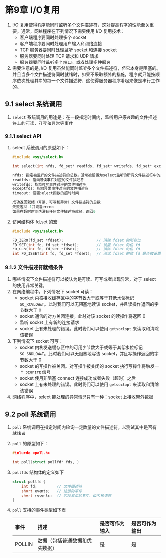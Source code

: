 # 第9章 I/O复用

1. I/O 复用使得程序能同时监听多个文件描述符，这对提高程序的性能至关重要。通常，网络程序在下列情况下需要使用 I/O 复用技术：
    * 客户端程序要同时处理多个 socket
    * 客户端程序要同时处理用户输入和网络连接
    * TCP 服务器要同时处理监听 socket 和连接 socket
    * 服务器要同时处理 TCP 请求和 UDP 请求
    * 服务器要同时监听多个端口，或者处理多种服务
2. 需要注意的是, I/O 复用虽然能同时监听多个文件描述符，但它本身是阻塞的。并且当多个文件描述符同时就绪时，如果不采取额外的措施，程序就只能按顺序依次处理其中的每一个文件描述符，这使得服务器程序看起来像是串行工作的。

## 9.1 select 系统调用

1. `select` 系统调用的用途是：在一段指定时间内，监听用户感兴趣的文件描述符上的可读、可写和异常等事件

### 9.1.1 select API

1. select 系统调用的原型如下：

    ```c
    #include <sys/select.h>

    int select(int nfds, fd_set* readfds, fd_set* writefds, fd_set* exceptfds, struct timeval* timeout);

    nfds: 指定被监听的文件描述符的总数。通常被设置为select监听的所有文件描述符中的最大值加1
    readfds: 指向可读事件对应的文件描述符
    writefds: 指向可写事件对应的文件描述符
    exceptfds: 指向异常事件对应的文件描述符
    timeout: 设置select函数的超时时间

    成功返回就绪（可读、可写和异常）文件描述符的总数
    失败返回-1并设置errno
    如果在超时时间内没有任何文件描述符就绪，返回0
    ```

2. 访问结构体 fd_set 的宏

    ```c
    #include <sys/select.h>

    FD_ZERO(fd_set *fdset);               // 清除 fdset 的所有位
    FD_SET(int fd, fd_set *fdset);        // 设置 fdset 的位 fd
    FD_CLR(int fd, fd_set *fdset);        // 清除 fdset 的位 fd
    int FD_ISSET(int fd, fd_set *fdset);  // 测试 fdset 的位 fd 是否被设置
    ```

### 9.1.2 文件描述符就绪条件

1. 哪些情况下文件描述符可以被认为是可读、可写或者出现异常，对于 select 的使用非常关键。
2. 在网络编程中，下列情况下 socket 可读：
    * socket 内核接收缓存区中的字节数大于或等于其低水位标记 `SO_RCVLOWAT`。此时我们可以无阻塞地读该 socket，并且读操作返回的字节数大于 0
    * socket 通信的对方关闭连接。此时对该 socket 的读操作将返回 0
    * 监听 socket 上有新的连接请求
    * socket 上有未处理的错误。此时我们可以使用 `getsockopt` 来读取和清除该错误
3. 下列情况下 socket 可写：
    * socket 内核发送缓存区中的可用字节数大于或等于其低水位标记 `SO_SNDLOWAT`。此时我们可以无阻塞地写该 socket，并且写操作返回的字节数大于 0
    * socket 的写操作被关闭。对写操作被关闭的 socket 执行写操作将触发一个 `SIGPIPE` 信号
    * socket 使用非阻塞 connect 连接成功或者失败（超时）之后
    * socket 上有未处理的错误。此时我们可以使用 `getsockopt` 来读取和清除该错误
4. 网络程序中，select 能处理的异常情况只有一种：socket 上接收带外数据

## 9.2 poll 系统调用

1. `poll` 系统调用在指定时间内轮询一定数量的文件描述符，以测试其中是否有就绪者
2. `poll` 的原型如下：

    ```c
    #inlucde <poll.h>

    int poll(struct pollfd* fds, )
    ```

3. `pollfds` 结构体的定义如下

    ```c
    struct pollfd {
        int fd;         // 文件描述符
        short events;   // 注册的事件
        short revents;  // 实际发生的事件，由内核填充
    }
    ```

4. `poll` 支持的事件类型如下表

    | 事件 | 描述 | 是否可作为输入 | 是否可作为输出 |
    |:--- |:--- |:------------ |:----------- |
    | POLLIN | 数据（包括普通数据和优先数据）| 是 | 是 |
